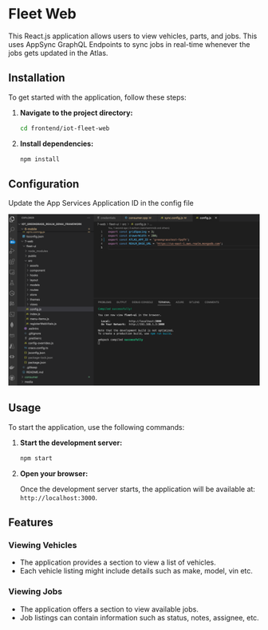 # Fleet Web

This React.js application allows users to view vehicles, parts, and jobs. This uses AppSync GraphQL Endpoints to sync jobs in real-time whenever the jobs gets updated in the Atlas. 

## Installation

To get started with the application, follow these steps:

1. **Navigate to the project directory:**

    ```bash
    cd frontend/iot-fleet-web
    ```

2. **Install dependencies:**

    ```bash
    npm install
    ```

## Configuration

Update the App Services Application ID in the config file

![AppUser](../media/fleet-ui-config-update.png)

## Usage

To start the application, use the following commands:

1. **Start the development server:**

    ```bash
    npm start
    ```

2. **Open your browser:**

    Once the development server starts, the application will be available at: `http://localhost:3000`.

  
## Features

### Viewing Vehicles

- The application provides a section to view a list of vehicles.
- Each vehicle listing might include details such as make, model, vin etc.

### Viewing Jobs

- The application offers a section to view available jobs.
- Job listings can contain information such as status, notes, assignee, etc.
